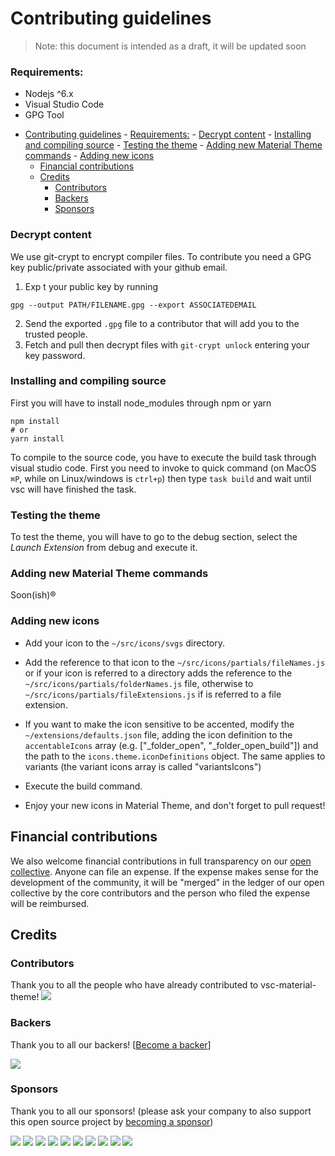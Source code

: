 Contributing guidelines
=======================

> Note: this document is intended as a draft, it will be updated soon

### Requirements:

* Nodejs ^6.x
* Visual Studio Code
* GPG Tool

- [Contributing guidelines](#contributing-guidelines)
        - [Requirements:](#requirements)
        - [Decrypt content](#decrypt-content)
        - [Installing and compiling source](#installing-and-compiling-source)
        - [Testing the theme](#testing-the-theme)
        - [Adding new Material Theme commands](#adding-new-material-theme-commands)
        - [Adding new icons](#adding-new-icons)
    - [Financial contributions](#financial-contributions)
    - [Credits](#credits)
        - [Contributors](#contributors)
        - [Backers](#backers)
        - [Sponsors](#sponsors)

### Decrypt content
We use git-crypt to encrypt compiler files. To contribute you need a GPG key public/private associated with your github email.

1. Exp
t your public key by running

```gpg --output PATH/FILENAME.gpg --export ASSOCIATEDEMAIL```

2. Send the exported `.gpg` file to a contributor that will add you to the trusted people.
3. Fetch and pull then decrypt files with `git-crypt unlock` entering your key password.

### Installing and compiling source

First you will have to install node_modules through npm or yarn

```shell
npm install
# or
yarn install
```

To compile to the source code, you have to execute the build task through visual studio code.
First you need to invoke to quick command (on MacOS `⌘P`, while on Linux/windows is `ctrl+p`)
then type `task build` and wait until vsc will have finished the task.

### Testing the theme

To test the theme, you will have to go to the debug section, select the *Launch Extension* from debug and execute it.

### Adding new Material Theme commands

Soon(ish)®

### Adding new icons

* Add your icon to the `~/src/icons/svgs` directory.

* Add the reference to that icon to the `~/src/icons/partials/fileNames.js` or if your icon is referred to a directory adds the reference to the `~/src/icons/partials/folderNames.js` file, otherwise to `~/src/icons/partials/fileExtensions.js` if is referred to a file extension.

* If you want to make the icon sensitive to be accented, modify the `~/extensions/defaults.json` file, adding the icon definition to the `accentableIcons` array (e.g. ["_folder_open", "_folder_open_build"]) and the path to the `icons.theme.iconDefinitions` object. The same applies to variants (the variant icons array is called "variantsIcons")

* Execute the build command.

* Enjoy your new icons in Material Theme, and don't forget to pull request!


## Financial contributions

We also welcome financial contributions in full transparency on our [open collective](https://opencollective.com/vsc-material-theme).
Anyone can file an expense. If the expense makes sense for the development of the community, it will be "merged" in the ledger of our open collective by the core contributors and the person who filed the expense will be reimbursed.


## Credits


### Contributors

Thank you to all the people who have already contributed to vsc-material-theme!
<a href="graphs/contributors"><img src="https://opencollective.com/vsc-material-theme/contributors.svg?width=890" /></a>


### Backers

Thank you to all our backers! [[Become a backer](https://opencollective.com/vsc-material-theme#backer)]

<a href="https://opencollective.com/vsc-material-theme#backers" target="_blank"><img src="https://opencollective.com/vsc-material-theme/backers.svg?width=890"></a>


### Sponsors

Thank you to all our sponsors! (please ask your company to also support this open source project by [becoming a sponsor](https://opencollective.com/vsc-material-theme#sponsor))

<a href="https://opencollective.com/vsc-material-theme/sponsor/0/website" target="_blank"><img src="https://opencollective.com/vsc-material-theme/sponsor/0/avatar.svg"></a>
<a href="https://opencollective.com/vsc-material-theme/sponsor/1/website" target="_blank"><img src="https://opencollective.com/vsc-material-theme/sponsor/1/avatar.svg"></a>
<a href="https://opencollective.com/vsc-material-theme/sponsor/2/website" target="_blank"><img src="https://opencollective.com/vsc-material-theme/sponsor/2/avatar.svg"></a>
<a href="https://opencollective.com/vsc-material-theme/sponsor/3/website" target="_blank"><img src="https://opencollective.com/vsc-material-theme/sponsor/3/avatar.svg"></a>
<a href="https://opencollective.com/vsc-material-theme/sponsor/4/website" target="_blank"><img src="https://opencollective.com/vsc-material-theme/sponsor/4/avatar.svg"></a>
<a href="https://opencollective.com/vsc-material-theme/sponsor/5/website" target="_blank"><img src="https://opencollective.com/vsc-material-theme/sponsor/5/avatar.svg"></a>
<a href="https://opencollective.com/vsc-material-theme/sponsor/6/website" target="_blank"><img src="https://opencollective.com/vsc-material-theme/sponsor/6/avatar.svg"></a>
<a href="https://opencollective.com/vsc-material-theme/sponsor/7/website" target="_blank"><img src="https://opencollective.com/vsc-material-theme/sponsor/7/avatar.svg"></a>
<a href="https://opencollective.com/vsc-material-theme/sponsor/8/website" target="_blank"><img src="https://opencollective.com/vsc-material-theme/sponsor/8/avatar.svg"></a>
<a href="https://opencollective.com/vsc-material-theme/sponsor/9/website" target="_blank"><img src="https://opencollective.com/vsc-material-theme/sponsor/9/avatar.svg"></a>
